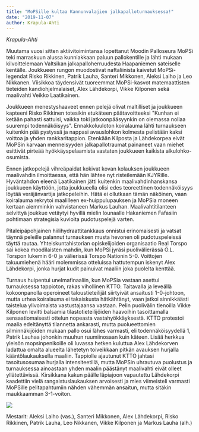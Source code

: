 ```yaml
---
title: "MoPSille kultaa Kannunvalajien jalkapalloturnauksessa!"
date: "2019-11-07"
author: Krapula-Ahti
---
```


_Krapula-Ahti_

Muutama vuosi sitten aktiivitoimintansa lopettanut Moodin Palloseura MoPSi teki marraskuun alussa kunniakkaan paluun pallokentille ja lähti mukaan kilvoittelemaan Valtsikan jalkapalloherruudesta Haapaniemen sateiselle kentälle. Joukkueen rungon muodostivat naftaliinista kaivetut MoPSi-legendat Risko Rikkinen, Patrik Lauha, Santeri Mikkonen, Aleksi Laiho ja Leo Nikkanen. Viisikkoa täydensivät tuoreemmat MoPSi-kasvot matemaattisten tieteiden kandiohjelmalaiset, Alex Lähdekorpi, Vikke Kilponen sekä maalivahti Veikko Laatikainen.

Joukkueen menestyshaaveet ennen pelejä olivat maltilliset ja joukkueen kapteeni Risko Rikkinen totesikin etukäteen päätavoitteeksi "Kunhan ei ketään pahasti sattuisi, vaikka toki jatkoonpääsyynkin on olemassa nollaa suurempi todennäköisyys". Ennakkoluuloton koiralauma lähti turnaukseen kuitenkin pää pystyssä ja nappasi avauslohkon kolmesta pelistään kaksi voittoa ja yhden rankkaritappion. Etenkään Kilposta ja Lähdekorpea eivät MoPSin karvaan menneisyyden jalkapallotraumat painaneet vaan miehet esittivät pirteää hyökkäyspelaamista vastaten joukkueen kaikista alkulohko-osumista.

Ennen jatkopelejä vihreäpaidat kokivat kovan kolauksen joukkueen maalivahdin ilmoittaessa, että hän lähtee nyt risteilemään KJYRille. Hyväntahdon eleenä Laatikainen jätti kuitenkin maalivahdinhanskansa joukkueen käyttöön, jotta joukkueella olisi edes teoreettinen todennäköisyys löytää veräjänvartija jatkopeleihin. Hätä ei ollutkaan tämän näköinen, vaan koiralauma rekrytoi maalilleen ex-huippulupauksen ja MoPSia moneen kertaan aiemminkin vahvistaneen Markus Lauhan. Maalivahtitilanteen selvittyä joukkue vetäytyi hyvillä mielin lounaalle Hakaniemen Fafasiin pohtimaan strategisia kuvioita pudotuspelejä varten.

Pitaleipäpohjainen hiilihydraattitankkaus onnistui erinomaisesti ja vatsat täynnä peleille palannut turnauksen musta hevonen oli pudotuspeleissä täyttä rautaa. Yhteiskuntahistorian opiskelijoiden organisaatio Real Torspo sai kokea moodilaisten mahdin, kun MoPSi jyräsi puolivälierässä Ö.L. Torspon lukemin 6-0 ja välierissä Torspo Nationin 5-0. Voittojen takuumiehenä hääri molemmissa otteluissa hattutempun iskenyt Alex Lähdekorpi, jonka hurjat kudit painuivat maaliin joka puolelta kenttää.

Turnaus huipentui unelmafinaaliin, kun MoPSia vastaan asettui turnauksessa tappioton, rakas vihollinen KTTO. Taitavalla ja leveällä kokoonpanolla operoineet taloustieteilijät siirtyivät ansaitusti 1-0-johtoon, mutta urhea koiralauma ei takaiskusta hätkähtänyt, vaan jatkoi sinnikkäästi taistelua ylivoimaista vastustajaansa vastaan. Pelin puolivälin tienoilla Vikke Kilponen levitti balsamia tilastotieteilijöiden haavoihin tasoittamalla sensaatiomaisesti ottelun nopeasta vastahyökkäyksestä. KTTO protestoi maalia edeltänyttä tilannetta ankarasti, mutta puolueettomien silminnäkijöiden mukaan pallo osui lähes varmasti, eli todennäköisyydellä 1, Patrik Lauhaa johonkin muuhun ruumiinosaan kuin käteen. Lisää herkkua yleisön mopsinpenikoille oli luvassa hetken kuluttua Alex Lähdekorven ladattua omalta alueelta lähetetyn toiveikkaan pitkän avauksen hurjalla kääntölaukauksella maaliin. Tappiolle ajautunut KTTO jahtasi tasoitusosumaa hurjalla intensiteetillä, mutta MoPSin uhrautuva puolustus ja turnauksessa ainoastaan yhden maalin päästänyt maalivahti eivät olleet yllätettävissä. Kirsikkana kakun päälle läpiajoon vapautettu Lähdekorpi kaadettiin vielä rangaistuslaukauksen arvoisesti ja mies viimeisteli varmasti MoPSille pelitapahtumiin nähden vähemmän ansaitun, mutta sitäkin maukkaamman 3-1-voiton.

![](https://gdurl.com/DpLc)

Mestarit: Aleksi Laiho (vas.), Santeri Mikkonen, Alex Lähdekorpi, Risko Rikkinen, Patrik Lauha, Leo Nikkanen, Vikke Kilponen ja Markus Lauha (alh.)
